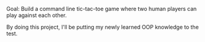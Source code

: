 Goal: Build a command line tic-tac-toe game where two human players can play against each other.

By doing this project, I'll be putting my newly learned OOP knowledge to the test.
